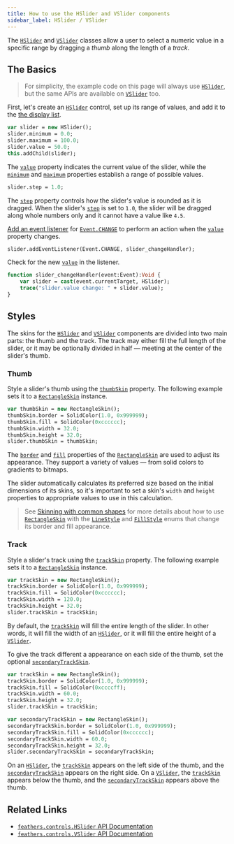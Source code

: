 ```yaml
---
title: How to use the HSlider and VSlider components
sidebar_label: HSlider / VSlider
---
```


The [`HSlider`](https://api.feathersui.com/current/feathers/controls/HSlider.html) and [`VSlider`](https://api.feathersui.com/current/feathers/controls/VSlider.html) classes allow a user to select a numeric value in a specific range by dragging a _thumb_ along the length of a _track_.

## The Basics

> For simplicity, the example code on this page will always use [`HSlider`](https://api.feathersui.com/current/feathers/controls/HSlider.html), but the same APIs are available on [`VSlider`](https://api.feathersui.com/current/feathers/controls/VSlider.html) too.

First, let's create an [`HSlider`](https://api.feathersui.com/current/feathers/controls/HSlider.html) control, set up its range of values, and add it to the [the display list](https://books.openfl.org/openfl-developers-guide/display-programming/basics-of-display-programming.html).

```hx
var slider = new HSlider();
slider.minimum = 0.0;
slider.maximum = 100.0;
slider.value = 50.0;
this.addChild(slider);
```

The [`value`](https://api.feathersui.com/current/feathers/controls/supportClasses/BaseSlider.html#value) property indicates the current value of the slider, while the [`minimum`](https://api.feathersui.com/current/feathers/controls/supportClasses/BaseSlider.html#minimum) and [`maximum`](https://api.feathersui.com/current/feathers/controls/supportClasses/BaseSlider.html#maximum) properties establish a range of possible values.

```hx
slider.step = 1.0;
```

The [`step`](https://api.feathersui.com/current/feathers/controls/supportClasses/BaseSlider.html#step) property controls how the slider's value is rounded as it is dragged. When the slider's [`step`](https://api.feathersui.com/current/feathers/controls/supportClasses/BaseSlider.html#step) is set to `1.0`, the slider will be dragged along whole numbers only and it cannot have a value like `4.5`.

[Add an event listener](https://books.openfl.org/openfl-developers-guide/handling-events/basics-of-handling-events.html) for [`Event.CHANGE`](https://api.openfl.org/openfl/events/Event.html#CHANGE) to perform an action when the [`value`](https://api.feathersui.com/current/feathers/controls/supportClasses/BaseSlider.html#value) property changes.

```hx
slider.addEventListener(Event.CHANGE, slider_changeHandler);
```

Check for the new [`value`](https://api.feathersui.com/current/feathers/controls/supportClasses/BaseSlider.html#value) in the listener.

```hx
function slider_changeHandler(event:Event):Void {
    var slider = cast(event.currentTarget, HSlider);
    trace("slider.value change: " + slider.value);
}
```

## Styles

The skins for the [`HSlider`](https://api.feathersui.com/current/feathers/controls/HSlider.html) and [`VSlider`](https://api.feathersui.com/current/feathers/controls/VSlider.html) components are divided into two main parts: the thumb and the track. The track may either fill the full length of the slider, or it may be optionally divided in half — meeting at the center of the slider's thumb.

### Thumb

Style a slider's thumb using the [`thumbSkin`](https://api.feathersui.com/current/feathers/controls/supportClasses/BaseSlider.html#thumbSkin) property. The following example sets it to a [`RectangleSkin`](https://api.feathersui.com/current/feathers/skins/RectangleSkin.html) instance.

```hx
var thumbSkin = new RectangleSkin();
thumbSkin.border = SolidColor(1.0, 0x999999);
thumbSkin.fill = SolidColor(0xcccccc);
thumbSkin.width = 32.0;
thumbSkin.height = 32.0;
slider.thumbSkin = thumbSkin;
```

The [`border`](https://api.feathersui.com/current/feathers/skins/BaseGraphicsPathSkin.html#border) and [`fill`](https://api.feathersui.com/current/feathers/skins/BaseGraphicsPathSkin.html#fill) properties of the [`RectangleSkin`](https://api.feathersui.com/current/feathers/skins/RectangleSkin.html) are used to adjust its appearance. They support a variety of values — from solid colors to gradients to bitmaps.

The slider automatically calculates its preferred size based on the initial dimensions of its skins, so it's important to set a skin's `width` and `height` properties to appropriate values to use in this calculation.

> See [Skinning with common shapes](./shape-skins.md) for more details about how to use [`RectangleSkin`](https://api.feathersui.com/current/feathers/skins/RectangleSkin.html) with the [`LineStyle`](https://api.feathersui.com/current/feathers/graphics/LineStyle.html) and [`FillStyle`](https://api.feathersui.com/current/feathers/graphics/FillStyle.html) enums that change its border and fill appearance.

### Track

Style a slider's track using the [`trackSkin`](https://api.feathersui.com/current/feathers/controls/supportClasses/BaseSlider.html#trackSkin) property. The following example sets it to a [`RectangleSkin`](https://api.feathersui.com/current/feathers/skins/RectangleSkin.html) instance.

```hx
var trackSkin = new RectangleSkin();
trackSkin.border = SolidColor(1.0, 0x999999);
trackSkin.fill = SolidColor(0xcccccc);
trackSkin.width = 120.0;
trackSkin.height = 32.0;
slider.trackSkin = trackSkin;
```

By default, the [`trackSkin`](https://api.feathersui.com/current/feathers/controls/supportClasses/BaseSlider.html#trackSkin) will fill the entire length of the slider. In other words, it will fill the width of an [`HSlider`](https://api.feathersui.com/current/feathers/controls/HSlider.html), or it will fill the entire height of a [`VSlider`](https://api.feathersui.com/current/feathers/controls/VSlider.html).

To give the track different a appearance on each side of the thumb, set the optional [`secondaryTrackSkin`](https://api.feathersui.com/current/feathers/controls/supportClasses/BaseSlider.html#secondaryTrackSkin).

```hx
var trackSkin = new RectangleSkin();
trackSkin.border = SolidColor(1.0, 0x999999);
trackSkin.fill = SolidColor(0xccccff);
trackSkin.width = 60.0;
trackSkin.height = 32.0;
slider.trackSkin = trackSkin;

var secondaryTrackSkin = new RectangleSkin();
secondaryTrackSkin.border = SolidColor(1.0, 0x999999);
secondaryTrackSkin.fill = SolidColor(0xcccccc);
secondaryTrackSkin.width = 60.0;
secondaryTrackSkin.height = 32.0;
slider.secondaryTrackSkin = secondaryTrackSkin;
```

On an [`HSlider`](https://api.feathersui.com/current/feathers/controls/HSlider.html), the [`trackSkin`](https://api.feathersui.com/current/feathers/controls/supportClasses/BaseSlider.html#trackSkin) appears on the left side of the thumb, and the [`secondaryTrackSkin`](https://api.feathersui.com/current/feathers/controls/supportClasses/BaseSlider.html#secondaryTrackSkin) appears on the right side. On a [`VSlider`](https://api.feathersui.com/current/feathers/controls/VSlider.html), the [`trackSkin`](https://api.feathersui.com/current/feathers/controls/supportClasses/BaseSlider.html#trackSkin) appears below the thumb, and the [`secondaryTrackSkin`](https://api.feathersui.com/current/feathers/controls/supportClasses/BaseSlider.html#secondaryTrackSkin) appears above the thumb.

## Related Links

- [`feathers.controls.HSlider` API Documentation](https://api.feathersui.com/current/feathers/controls/HSlider.html)
- [`feathers.controls.VSlider` API Documentation](https://api.feathersui.com/current/feathers/controls/VSlider.html)
